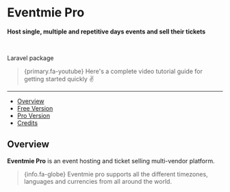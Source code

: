 # Eventmie Pro

**Host single, multiple and repetitive days events and sell their tickets**

<br>

Laravel package

> {primary.fa-youtube} Here's a complete video tutorial guide for getting started quickly ✌️

---

- [Overview](#Overview)
- [Free Version](#Free-version)
- [Pro Version](#Pro-version)
- [Credits](#Credits)

<a name="overview"></a>
## Overview

**Eventmie Pro** is an event hosting and ticket selling multi-vendor platform. 

> {info.fa-globe} Eventmie pro supports all the different timezones, languages and currencies from all around the world.